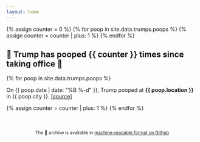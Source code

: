 ```yaml
---
layout: home
---
```

<div id="archive">
{% assign counter = 0 %}
{% for poop in site.data.trumps.poops %}
 {% assign counter = counter | plus: 1  %}
{% endfor %}
  <h2>💩 Trump has pooped {{ counter }} times since taking office 💩</h2>
  <div class="list">
    {% for poop in site.data.trumps.poops %}
      <p class="poops">On {{ poop.date | date: "%B %-d" }}, Trump pooped at <b>{{ poop.location }}</b> in {{ poop.city }}. <a href="{{ poop.link }}">[source]</a></p>
      {% assign counter = counter | plus: 1  %}
    {% endfor %}
  </div>
  <p style="text-align: center; margin-top: 50px"><small>The 💩 archive is available in <a href="https://github.com/sinker/trumppoopwatch.org/blob/master/_data/trumps.yml">machine-readable format on Github</a></small></p>
</div>

